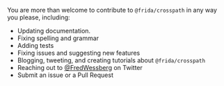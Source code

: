 You are more than welcome to contribute to `@frida/crosspath` in any way you please, including:

- Updating documentation.
- Fixing spelling and grammar
- Adding tests
- Fixing issues and suggesting new features
- Blogging, tweeting, and creating tutorials about `@frida/crosspath`
- Reaching out to [@FredWessberg](https://twitter.com/FredWessberg) on Twitter
- Submit an issue or a Pull Request
